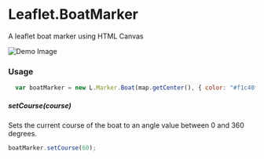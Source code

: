 Leaflet.BoatMarker
==================

A leaflet boat marker using HTML Canvas

![Demo Image](http://i.imgur.com/H4q765r.png)

### Usage

```javascript
  var boatMarker = new L.Marker.Boat(map.getCenter(), { color: "#f1c40f" });
```

##### setCourse(course)

Sets the current course of the boat to an angle value between 0 and 360 degrees.

```javascript
boatMarker.setCourse(60);
```
